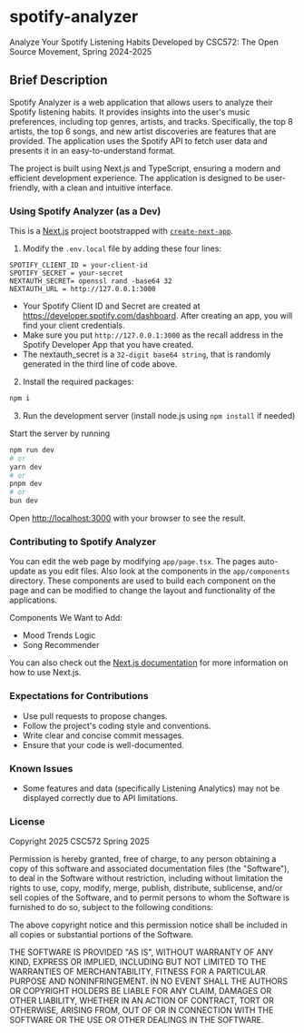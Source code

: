 # spotify-analyzer

Analyze Your Spotify Listening Habits
Developed by CSC572: The Open Source Movement, Spring 2024-2025

## Brief Description

Spotify Analyzer is a web application that allows users to analyze their Spotify listening habits. It provides insights into the user's music preferences, including top genres, artists, and tracks. Specifically, the top 8 artists, the top 6 songs, and new artist discoveries are features that are provided. The application uses the Spotify API to fetch user data and presents it in an easy-to-understand format.

The project is built using Next.js and TypeScript, ensuring a modern and efficient development experience. The application is designed to be user-friendly, with a clean and intuitive interface.

### Using Spotify Analyzer (as a Dev)

This is a [Next.js](https://nextjs.org) project bootstrapped with [`create-next-app`](https://nextjs.org/docs/app/api-reference/cli/create-next-app).

1. Modify the `.env.local` file by adding these four lines:

`SPOTIFY_CLIENT_ID = your-client-id` <br>
`SPOTIFY_SECRET = your-secret` <br>
`NEXTAUTH_SECRET= openssl rand -base64 32` <br>
`NEXTAUTH_URL = http://127.0.0.1:3000`

- Your Spotify Client ID and Secret are created at https://developer.spotify.com/dashboard. After creating an app, you will find your client credentials.
- Make sure you put `http://127.0.0.1:3000` as the recall address in the Spotify Developer App that you have created.
- The nextauth_secret is a `32-digit base64 string`, that is randomly generated in the third line of code above.

2. Install the required packages:

```bash
npm i
```

3. Run the development server (install node.js using `npm install` if needed)

Start the server by running

```bash
npm run dev
# or
yarn dev
# or
pnpm dev
# or
bun dev
```

Open [http://localhost:3000](http://localhost:3000) with your browser to see the result.

### Contributing to Spotify Analyzer

You can edit the web page by modifying `app/page.tsx`. The pages auto-update as you edit files.
Also look at the components in the `app/components` directory. These components are used to build each component on the page and can be modified to change the layout and functionality of the applications. 

Components We Want to Add:
- Mood Trends Logic
- Song Recommender 

You can also check out the [Next.js documentation](https://nextjs.org/docs) for more information on how to use Next.js.

### Expectations for Contributions

- Use pull requests to propose changes.
- Follow the project's coding style and conventions.
- Write clear and concise commit messages.
- Ensure that your code is well-documented.

### Known Issues

- Some features and data (specifically Listening Analytics) may not be displayed correctly due to API limitations.

### License

Copyright 2025 CSC572 Spring 2025

Permission is hereby granted, free of charge, to any person obtaining a copy
of this software and associated documentation files (the "Software"), to deal
in the Software without restriction, including without limitation the rights
to use, copy, modify, merge, publish, distribute, sublicense, and/or sell
copies of the Software, and to permit persons to whom the Software is furnished
to do so, subject to the following conditions:

The above copyright notice and this permission notice shall be included in all
copies or substantial portions of the Software.

THE SOFTWARE IS PROVIDED "AS IS", WITHOUT WARRANTY OF ANY KIND, EXPRESS OR
IMPLIED, INCLUDING BUT NOT LIMITED TO THE WARRANTIES OF MERCHANTABILITY, FITNESS
FOR A PARTICULAR PURPOSE AND NONINFRINGEMENT. IN NO EVENT SHALL THE AUTHORS OR
COPYRIGHT HOLDERS BE LIABLE FOR ANY CLAIM, DAMAGES OR OTHER LIABILITY, WHETHER
IN AN ACTION OF CONTRACT, TORT OR OTHERWISE, ARISING FROM, OUT OF OR IN CONNECTION
WITH THE SOFTWARE OR THE USE OR OTHER DEALINGS IN THE SOFTWARE.
